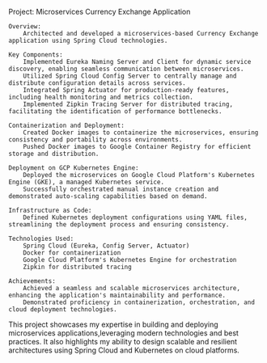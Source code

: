 Project: Microservices Currency Exchange Application

    Overview:
        Architected and developed a microservices-based Currency Exchange application using Spring Cloud technologies.

    Key Components:
        Implemented Eureka Naming Server and Client for dynamic service discovery, enabling seamless communication between microservices.
        Utilized Spring Cloud Config Server to centrally manage and distribute configuration details across services.
        Integrated Spring Actuator for production-ready features, including health monitoring and metrics collection.
        Implemented Zipkin Tracing Server for distributed tracing, facilitating the identification of performance bottlenecks.

    Containerization and Deployment:
        Created Docker images to containerize the microservices, ensuring consistency and portability across environments.
        Pushed Docker images to Google Container Registry for efficient storage and distribution.

    Deployment on GCP Kubernetes Engine:
        Deployed the microservices on Google Cloud Platform's Kubernetes Engine (GKE), a managed Kubernetes service.
        Successfully orchestrated manual instance creation and demonstrated auto-scaling capabilities based on demand.

    Infrastructure as Code:
        Defined Kubernetes deployment configurations using YAML files, streamlining the deployment process and ensuring consistency.

    Technologies Used:
        Spring Cloud (Eureka, Config Server, Actuator)
        Docker for containerization
        Google Cloud Platform's Kubernetes Engine for orchestration
        Zipkin for distributed tracing

    Achievements:
        Achieved a seamless and scalable microservices architecture, enhancing the application's maintainability and performance.
        Demonstrated proficiency in containerization, orchestration, and cloud deployment technologies.

This project showcases my expertise in building and deploying microservices applications,leveraging modern technologies and best practices.
It also highlights my ability to design scalable and resilient architectures using Spring Cloud and Kubernetes on cloud platforms.
